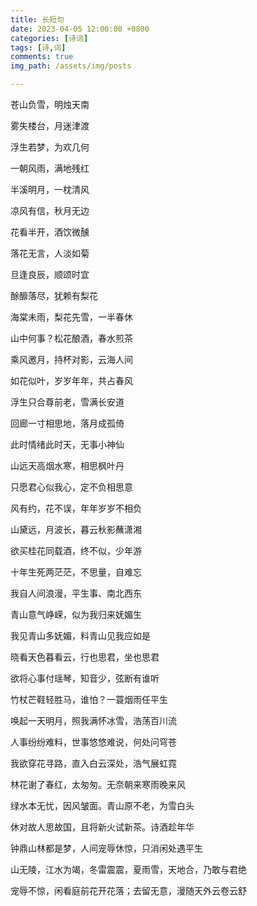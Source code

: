 ```yaml
---
title: 长短句
date: 2023-04-05 12:00:00 +0800
categories: [诗词]
tags: [诗,词]
comments: true
img_path: /assets/img/posts

---
```


苍山负雪，明烛天南

雾失楼台，月迷津渡

浮生若梦，为欢几何

一朝风雨，满地残红

半溪明月，一枕清风

凉风有信，秋月无边

花看半开，酒饮微醺

落花无言，人淡如菊

旦逢良辰，顺颂时宜

酴釄落尽，犹赖有梨花

海棠未雨，梨花先雪，一半春休

山中何事？松花酿酒，春水煎茶

乘风邀月，持杯对影，云海人间

如花似叶，岁岁年年，共占春风

浮生只合尊前老，雪满长安道

回廊一寸相思地，落月成孤倚

此时情绪此时天，无事小神仙

山远天高烟水寒，相思枫叶丹

只愿君心似我心，定不负相思意

风有约，花不误，年年岁岁不相负

山黛远，月波长，暮云秋影蘸潇湘

欲买桂花同载酒，终不似，少年游

十年生死两茫茫，不思量，自难忘

我自人间浪漫，平生事、南北西东

青山意气峥嵘，似为我归来妩媚生

我见青山多妩媚，料青山见我应如是

晓看天色暮看云，行也思君，坐也思君

欲将心事付瑶琴，知音少，弦断有谁听

竹杖芒鞋轻胜马，谁怕？一蓑烟雨任平生

唤起一天明月，照我满怀冰雪，浩荡百川流

人事纷纷难料，世事悠悠难说，何处问穹苍

我欲穿花寻路，直入白云深处，浩气展虹霓

林花谢了春红，太匆匆。无奈朝来寒雨晚来风

绿水本无忧，因风皱面。青山原不老，为雪白头

休对故人思故国，且将新火试新茶。诗酒趁年华

钟鼎山林都是梦，人间宠辱休惊，只消闲处遇平生

山无陵，江水为竭，冬雷震震，夏雨雪，天地合，乃敢与君绝

宠辱不惊，闲看庭前花开花落；去留无意，漫随天外云卷云舒
